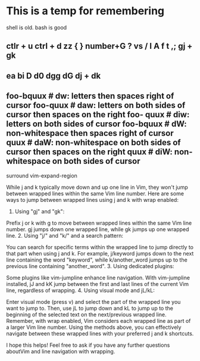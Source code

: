 # This is a temp for remembering

shell is old. bash is good

ctlr + u
ctrl + d
zz
{
}
number+G
? vs / 
I A
f t ,;
gj + gk
--------------
ea
bi
D
d0
dgg
dG
dj + dk
-------------
foo-bquux  # dw:  letters then spaces right of cursor
foo-quux   # daw: letters on both sides of cursor then spaces on the right 
foo- quux  # diw: letters on both sides of cursor
foo-bquux  # dW:  non-whitespace then spaces right of cursor
quux       # daW: non-whitespace on both sides of cursor then spaces on the right
 quux      # diW: non-whitespace on both sides of cursor
--------
surround
vim-expand-region


While j and k typically move down and up one line in Vim, they won't jump between wrapped lines within the same Vim line number. Here are some ways to jump between wrapped lines using j and k with wrap enabled:

1. Using "gj" and "gk":

Prefix j or k with g to move between wrapped lines within the same Vim line number. gj jumps down one wrapped line, while gk jumps up one wrapped line.
2. Using "j/" and "k/" and a search pattern:

You can search for specific terms within the wrapped line to jump directly to that part when using j and k. For example, j/keyword jumps down to the next line containing the word "keyword", while k/another_word jumps up to the previous line containing "another_word".
3. Using dedicated plugins:

Some plugins like vim-jumpline enhance line navigation. With vim-jumpline installed, jJ and kK jump between the first and last lines of the current Vim line, regardless of wrapping.
4. Using visual mode and jL/kL:

Enter visual mode (press v) and select the part of the wrapped line you want to jump to. Then, use jL to jump down and kL to jump up to the beginning of the selected text on the next/previous wrapped line.
Remember, with wrap enabled, Vim considers each wrapped line as part of a larger Vim line number. Using the methods above, you can effectively navigate between these wrapped lines with your preferred j and k shortcuts.

I hope this helps! Feel free to ask if you have any further questions aboutVim and line navigation with wrapping.
